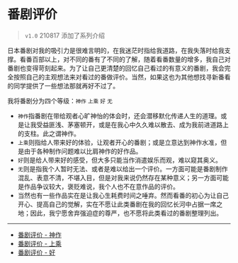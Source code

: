 # 番剧评价

> `v1.0` 210817 添加了系列介绍

日本番剧对我的吸引力是很难言明的，在我迷茫时指给我道路，在我失落时给我支撑。看番百部以上，对不同的番有了不同的了解，随着看番数量的增多，我自己对番剧也变得苛刻起来。为了让自己更清楚的回忆自己看过的有意义的番剧，我会完全按照自己的主观想法来对看过的番做评价。当然，如果这也为其他想找寻新番看的同学提供了一些想法那就再好不过了。

我将番剧分为四个等级：`神作` `上乘` `好` `无`

* `神作`指番剧在带给观者心旷神怡的体会时，还会潜移默化传递人生的道理。或是让我受益匪浅、茅塞顿开，或是在我心中久久难以散去、成为我前进道路上的支柱。此之谓神作。
* `上乘`则指给人带来好的体验，让观者开心的番剧；或是立意达到神作水准，但是由于各种制作问题难以比肩神作的好作品。
* `好`则是给人带来好的感受，但大多只能当作消遣娱乐而观，难以窥其奥义。
* `无`则是指我个人暂时无法、或者是难以给出一个评价。一方面可能是番剧制作混乱、表意不清，不堪入目，但是对我来说仍然存在某种意义；另一方面可能是作品争议较大，褒贬难说，我个人也不在意作品的评价。
* 当然也有一些作品实在是让我心生耗费时间之唾弃。然而看番的初心为让自己开心、提高自己的觉解，实在不愿让此类番剧在我的回忆长河中占据一席之地；因此，我宁愿舍弃强迫症的尊严，也不愿将此类看过的番剧整理列出。

---

- [番剧评价 - 神作](./anime-rating-extraordinary.md)
- [番剧评价 - 上乘](./anime-rating-great.md)
- [番剧评价 - 好](./anime-rating-good.md)
